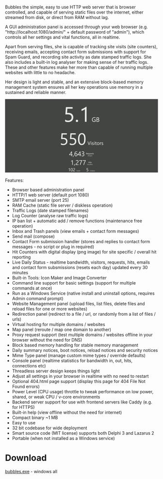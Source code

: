 Bubbles the simple, easy to use HTTP web server that is browser controlled, and capable of serving static files over the internet, either streamed from disk, or direct from RAM without lag.

A GUI administration panel is accessed through your web browser (e.g. "http://localhost:1080/admin/" + default password of "admin"), which controls all her settings and vital functions, all in realtime.

Apart from serving files, she is capable of tracking site visits (site counters), receiving emails, accepting contact form submissions with support for Spam Guard, and recording site activity as date stamped traffic logs. She also includes a built-in log analyser for making sense of her traffic logs. These and other features make her more than capable of running multiple websites with little to no headache.

Her design is light and stable, and an extensive block-based memory management system ensures all her key operations use memory in a sustained and reliable manner. 

<img src="images/bubbles-animated.gif">

Features:
* Browser based administration panel
* HTTP/1 web server (default port 1080)
* SMTP email server (port 25)
* RAM Cache (static file server / diskless operation)
* Traffic Logs (date stamped filenames)
* Log Counter (analyse raw traffic logs)
* IP ban list + automatic add / remove functions (maintenance free operation)
* Inbox and Trash panels (view emails + contact form messages)
* Send mail (compose)
* Contact Form submission handler (stores and replies to contact form messages - no script or plug in required)
* Hit Counters with digital display (png image) for site specific / overall hit reporting
* Live Daily Status - realtime bandwidth, visitors, requests, hits, emails and contact form subsmissions (resets each day) updated every 30 minutes
* Built-in Tools: Icon Maker and Image Converter
* Command line support for basic settings (support for multiple commands at once)
* Run as a Windows Service (native install and uninstall options, requires Admin command prompt)
* Website Management panel (upload files, list files, delete files and reload files for one or more websites)
* Redirection panel (redirect to a file / url, or randomly from a list of files / urls)
* Virtual hosting for multiple domains / websites
* Map panel (reroute / map one domain to another)
* Proxy request support (test multiple domains / websites offline in your browser without the need for DNS)
* Block based memory handling for stable memory management
* Daily summary notices, boot notices, reload notices and security notices
* Mime Type panel (manage custom mime types / override defaults)
* Console panel (realtime statistics for bandwidth in, out, hits, connections etc)
* Threadless server design keeps things light
* Adjust all settings in your browser in realtime with no need to restart
* Optional 404.html page support (display this page for 404 File Not Found errors)
* Power Level (CPU usage) throttle to tweak performance on low power, shared, or weak CPU / v-core environments
* Backend server support for use with frontend servers like Caddy (e.g. for HTTPS)
* Built-in help (view offline without the need for internet)
* Compact binary ~1 MB
* Easy to use
* 32 bit codebase for wide deployment
* Smart source code (MIT license) supports both Delphi 3 and Lazarus 2
* Portable (when not installed as a Windows service)

# Download
<a href="src/bubbles.exe">bubbles.exe</a> - windows all
